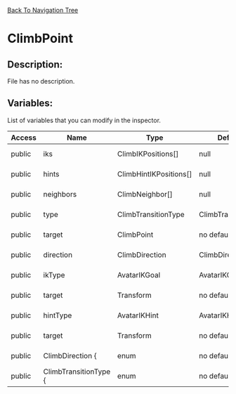 [Back To Navigation Tree](https://wesleywh.github.io/GameDevRepo/docs/navigation.html)
# ClimbPoint

## Description:
File has no description.

## Variables:
List of variables that you can modify in the inspector.

|Access|Name|Type|Default Value|Description|
|---|---|---|---|---|
|public|iks|ClimbIKPositions[]|null|No description.|
|public|hints|ClimbHintIKPositions[]|null|No description.|
|public|neighbors|ClimbNeighbor[]|null|No description.|
|public|type|ClimbTransitionType|ClimbTransitionType.step|No description.|
|public|target|ClimbPoint|no default|No description.|
|public|direction|ClimbDirection|ClimbDirection.Left|No description.|
|public|ikType|AvatarIKGoal|AvatarIKGoal.LeftHand|No description.|
|public|target|Transform|no default|No description.|
|public|hintType|AvatarIKHint|AvatarIKHint.LeftElbow|No description.|
|public|target|Transform|no default|No description.|
|public|ClimbDirection {|enum|no default|No description.|
|public|ClimbTransitionType {|enum|no default|No description.|
